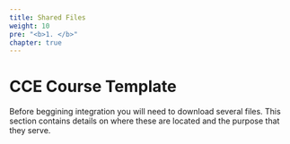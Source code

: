 ```yaml
---
title: Shared Files
weight: 10
pre: "<b>1. </b>"
chapter: true
---
```


# CCE Course Template

Before beggining integration you will need to download several files. This section contains details on where these are located and the purpose that they serve.

